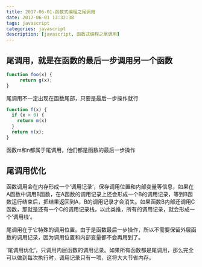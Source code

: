 ```yaml
---
title: 2017-06-01-函数式编程之尾调用
date: 2017-06-01 13:32:38
tags: javascript
categories: javascript
description: [javascript, 函数式编程之尾调用]
---
```

## 尾调用，就是在函数的最后一步调用另一个函数

```js
function foo(x) {
     return g(x);
}
```
尾调用不一定出现在函数尾部，只要是最后一步操作就行

```js
function f(x) {
  if (x > 0) {
    return m(x)
  }
  return n(x);
}
```
函数m和n都属于尾调用，他们都是函数的最后一步操作

## 尾调用优化

函数调用会在内存形成一个’调用记录‘，保存调用位置和内部变量等信息，如果在A函数中调用B函数，在A函数的调用记录上还会形成一个B的调用记录，等到B函数运行结束后，把结果返回到A，B的调用记录才会消失。如果函数B内部还调用C函数，那就是还有一个C的调用记录栈，以此类推，所有的调用记录，就会形成一个’调用栈‘。

尾调用在于它特殊的调用位置。由于是函数最后一步操作，所以不需要保留外层函数的调用记录，因为调用位置和内部变量都不会再用到了。

’尾调用优化‘，只调用内层函数的调用记录。如果所有函数都是尾调用，那么完全可以做到每次执行时，调用记录只有一项，这将大大节省内存。


